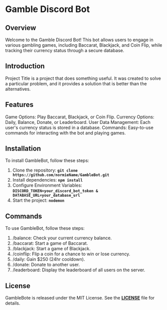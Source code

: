 # **Gamble Discord Bot**

## **Overview**

Welcome to the Gamble Discord Bot! This bot allows users to engage in various gambling games, including Baccarat, Blackjack, and Coin Flip, while tracking their currency status through a secure database.

## **Introduction**

Project Title is a project that does something useful. It was created to solve a particular problem, and it provides a solution that is better than the alternatives.

## **Features**
Game Options: Play Baccarat, Blackjack, or Coin Flip.
Currency Options: Daily, Balance, Donate, or Leaderboard.
User Data Management: Each user's currency status is stored in a database.
Commands: Easy-to-use commands for interacting with the bot and playing games.

## **Installation**

To install GambleBot, follow these steps:

1. Clone the repository: **`git clone https://github.com/normieName/GambleBot.git`**
2. Install dependencies: **`npm install`**
3. Configure Environment Variables: **`DISCORD_TOKEN=your_discord_bot_token & DATABASE_URL=your_database_url`** 
4. Start the project: **`nodemon`**

## **Commands**

To use GambleBot, follow these steps:

1. /balance: Check your current currency balance.
2. /baccarat: Start a game of Baccarat.
3. /blackjack: Start a game of Blackjack.
4. /coinflip: Flip a coin for a chance to win or lose currency.
5. /daily: Gain $250 (24hr cooldown).
6. /donate: Donate to another user.
7. /leaderboard: Display the leaderboard of all users on the server.

## **License**

GambleBote is released under the MIT License. See the **[LICENSE](https://www.blackbox.ai/share/LICENSE)** file for details.
